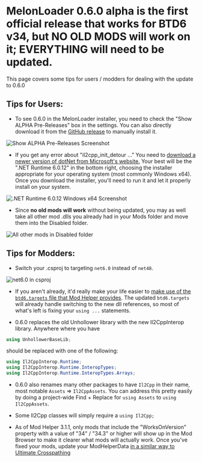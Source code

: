 # MelonLoader 0.6.0 alpha is the first official release that works for BTD6 v34, but NO OLD MODS will work on it; EVERYTHING will need to be updated.

This page covers some tips for users / modders for dealing with the update to 0.6.0

## Tips for Users:
* To see 0.6.0 in the MelonLoader installer, you need to check the "Show ALPHA Pre-Releases" box in the settings. You can also directly download it from the [GitHub release](https://github.com/LavaGang/MelonLoader) to manually install it.

![Show ALPHA Pre-Releases Screenshot](https://cdn.discordapp.com/attachments/800115046134186026/1057073879744524318/image.png)

* If you get any error about "il2cpp_init_detour ..." You need to [download a newer version of dotNet from Microsoft's website.](https://dotnet.microsoft.com/en-us/download/dotnet/6.0) Your best will be the ".NET Runtime 6.0.12" in the bottom right, choosing the installer appropriate for your operating system (most commonly Windows x64). Once you download the installer, you'll need to run it and let it properly install on your system.

![.NET Runtime 6.0.12 Windows x64 Screenshot](https://cdn.discordapp.com/attachments/800115046134186026/1057075537668997200/image.png)

* Since **no old mods will work** without being updated, you may as well take all other mod .dlls you already had in your Mods folder and move them into the Disabled folder.

![All other mods in Disabled folder](https://cdn.discordapp.com/attachments/800115046134186026/1057081636031836212/image.png)

## Tips for Modders:

* Switch your .csproj to targeting `net6.0` instead of `net48`.

![net6.0 in csproj](https://cdn.discordapp.com/attachments/800115046134186026/1057082225587408896/image.png)

* If you aren't already, it'd really make your life easier to [make use of the `btd6.targets` file that Mod Helper provides](https://github.com/gurrenm3/BTD-Mod-Helper/wiki/%5B3.0%5D-Migration-Guide#3-update-to-using-btd6targets-and-the-mod-sources-folder). The updated `btd6.targets` will already handle switching to the new dll references, so most of what's left is fixing your `using ...` statements.

* 0.6.0 replaces the old Unhollower library with the new Il2CppInterop library. Anywhere where you have
```cs
using UnhollowerBaseLib;
```
should be replaced with one of the following: 
```cs
using Il2CppInterop.Runtime;
using Il2CppInterop.Runtime.InteropTypes;
using Il2CppInterop.Runtime.InteropTypes.Arrays;
```

*  0.6.0 also renames many other packages to have `Il2Cpp` in their name, most notable `Assets` => `Il2CppAssets`. You can address this pretty easily by doing a project-wide Find + Replace for `using Assets` to `using Il2CppAssets`.

* Some Il2Cpp classes will simply require a `using Il2Cpp;`

* As of Mod Helper 3.1.1, only mods that include the "WorksOnVersion" property with a value of "34" / "34.3" or higher will show up in the Mod Browser to make it clearer what mods will actually work. Once you've fixed your mods, update your ModHelperData [in a similar way to Ultimate Crosspathing](https://github.com/doombubbles/ultimate-crosspathing/blob/main/ModHelperData.cs#L7)